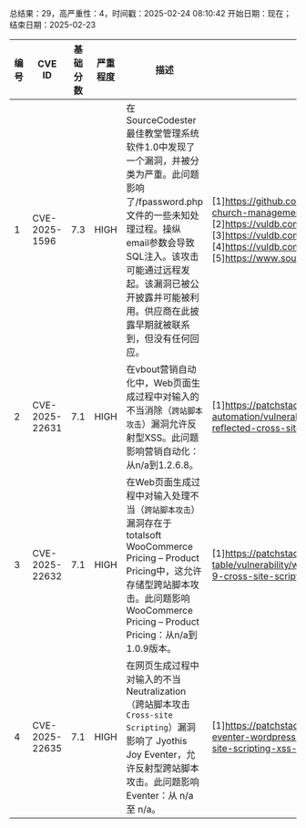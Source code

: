 总结果：29，高严重性：4，时间戳：2025-02-24 08:10:42
开始日期：现在；结束日期：2025-02-23

| 编号 | CVE ID | 基础分数 | 严重程度 | 描述 | 参考资料 |
|-----|--------|------------|----------|-------------|------------|
| 1 | CVE-2025-1596 | 7.3  | HIGH | 在SourceCodester最佳教堂管理系统软件1.0中发现了一个漏洞，并被分类为严重。此问题影响了/fpassword.php文件的一些未知处理过程。操纵email参数会导致SQL注入。该攻击可能通过远程发起。该漏洞已被公开披露并可能被利用。供应商在此披露早期就被联系到，但没有任何回应。 | [1]https://github.com/xiahao90/CVEproject/blob/main/xiahao.webray.com.cn/best-church-management-software-sql.md<br>[2]https://vuldb.com/?ctiid.296591<br>[3]https://vuldb.com/?id.296591<br>[4]https://vuldb.com/?submit.497868<br>[5]https://www.sourcecodester.com/ |
| 2 | CVE-2025-22631 | 7.1  | HIGH | 在vbout营销自动化中，Web页面生成过程中对输入的不当消除（`跨站脚本攻击`）漏洞允许反射型XSS。此问题影响营销自动化：从n/a到1.2.6.8。 | [1]https://patchstack.com/database/wordpress/plugin/marketing-automation/vulnerability/wordpress-marketing-automation-plugin-1-2-6-8-reflected-cross-site-scripting-xss-vulnerability?_s_id=cve |
| 3 | CVE-2025-22632 | 7.1  | HIGH | 在Web页面生成过程中对输入处理不当（`跨站脚本攻击`）漏洞存在于totalsoft WooCommerce Pricing – Product Pricing中，这允许存储型跨站脚本攻击。此问题影响WooCommerce Pricing – Product Pricing：从n/a到1.0.9版本。 | [1]https://patchstack.com/database/wordpress/plugin/woo-pricing-table/vulnerability/wordpress-woocommerce-pricing-product-pricing-plugin-1-0-9-cross-site-scripting-xss-vulnerability?_s_id=cve |
| 4 | CVE-2025-22635 | 7.1  | HIGH | 在网页生成过程中对输入的不当 Neutralization（跨站脚本攻击 `Cross-site Scripting`）漏洞影响了 Jyothis Joy Eventer，允许反射型跨站脚本攻击。此问题影响 Eventer：从 n/a 至 n/a。 | [1]https://patchstack.com/database/wordpress/plugin/eventer/vulnerability/wordpress-eventer-wordpress-event-booking-manager-plugin-plugin-3-9-9-reflected-cross-site-scripting-xss-vulnerability?_s_id=cve |
